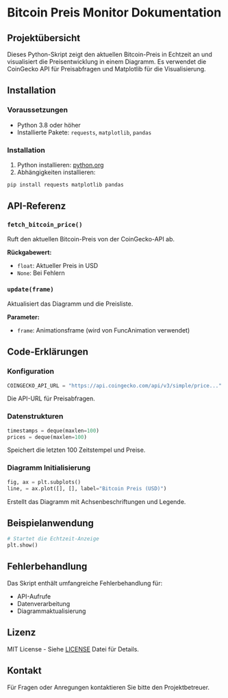 # Bitcoin Preis Monitor Dokumentation

## Projektübersicht
Dieses Python-Skript zeigt den aktuellen Bitcoin-Preis in Echtzeit an und visualisiert die Preisentwicklung in einem Diagramm. Es verwendet die CoinGecko API für Preisabfragen und Matplotlib für die Visualisierung.

## Installation

### Voraussetzungen
- Python 3.8 oder höher
- Installierte Pakete: `requests`, `matplotlib`, `pandas`

### Installation
1. Python installieren: [python.org](https://www.python.org/)
2. Abhängigkeiten installieren:
```bash
pip install requests matplotlib pandas
```

## API-Referenz

### `fetch_bitcoin_price()`
Ruft den aktuellen Bitcoin-Preis von der CoinGecko-API ab.

**Rückgabewert:**
- `float`: Aktueller Preis in USD
- `None`: Bei Fehlern

### `update(frame)`
Aktualisiert das Diagramm und die Preisliste.

**Parameter:**
- `frame`: Animationsframe (wird von FuncAnimation verwendet)

## Code-Erklärungen

### Konfiguration
```python
COINGECKO_API_URL = "https://api.coingecko.com/api/v3/simple/price..."
```
Die API-URL für Preisabfragen.

### Datenstrukturen
```python
timestamps = deque(maxlen=100)
prices = deque(maxlen=100)
```
Speichert die letzten 100 Zeitstempel und Preise.

### Diagramm Initialisierung
```python
fig, ax = plt.subplots()
line, = ax.plot([], [], label="Bitcoin Preis (USD)")
```
Erstellt das Diagramm mit Achsenbeschriftungen und Legende.

## Beispielanwendung
```python
# Startet die Echtzeit-Anzeige
plt.show()
```

## Fehlerbehandlung
Das Skript enthält umfangreiche Fehlerbehandlung für:
- API-Aufrufe
- Datenverarbeitung
- Diagrammaktualisierung

## Lizenz
MIT License - Siehe [LICENSE](LICENSE) Datei für Details.

## Kontakt
Für Fragen oder Anregungen kontaktieren Sie bitte den Projektbetreuer.
